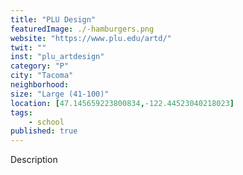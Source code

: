 ```yaml
---
title: "PLU Design"
featuredImage: ./-hamburgers.png
website: "https://www.plu.edu/artd/"
twit: ""
inst: "plu_artdesign"
category: "P"
city: "Tacoma"
neighborhood:
size: "Large (41-100)"
location: [47.145659223800834,-122.44523040218023]
tags:
    - school
published: true
---
```


Description
